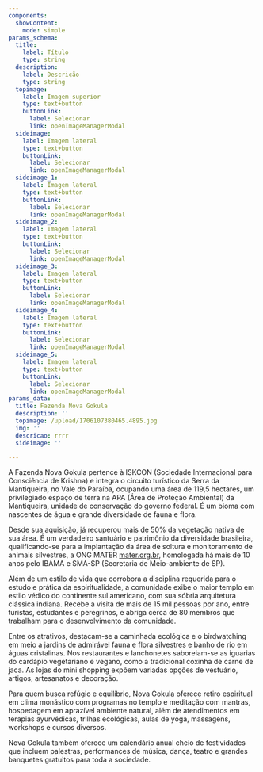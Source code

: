 ```yaml
---
components:
  showContent:
    mode: simple
params_schema:
  title:
    label: Título
    type: string
  description:
    label: Descrição
    type: string
  topimage:
    label: Imagem superior
    type: text+button
    buttonLink:
      label: Selecionar
      link: openImageManagerModal
  sideimage:
    label: Imagem lateral
    type: text+button
    buttonLink:
      label: Selecionar
      link: openImageManagerModal
  sideimage_1:
    label: Imagem lateral
    type: text+button
    buttonLink:
      label: Selecionar
      link: openImageManagerModal
  sideimage_2:
    label: Imagem lateral
    type: text+button
    buttonLink:
      label: Selecionar
      link: openImageManagerModal
  sideimage_3:
    label: Imagem lateral
    type: text+button
    buttonLink:
      label: Selecionar
      link: openImageManagerModal
  sideimage_4:
    label: Imagem lateral
    type: text+button
    buttonLink:
      label: Selecionar
      link: openImageManagerModal
  sideimage_5:
    label: Imagem lateral
    type: text+button
    buttonLink:
      label: Selecionar
      link: openImageManagerModal
params_data:
  title: Fazenda Nova Gokula
  description: ''
  topimage: /upload/1706107380465.4895.jpg
  img: ''
  descricao: rrrr
  sideimage: ''

---
```


A Fazenda Nova Gokula pertence à ISKCON (Sociedade Internacional para Consciência de Krishna) e integra o circuito turístico da Serra da Mantiqueira, no Vale do Paraíba, ocupando uma área de 119,5 hectares, um privilegiado espaço de terra na APA (Área de Proteção Ambiental) da Mantiqueira, unidade de conservação do governo federal. É um bioma com nascentes de água e grande diversidade de fauna e flora.

Desde sua aquisição, já recuperou mais de 50% da vegetação nativa de sua área. É um verdadeiro santuário e patrimônio da diversidade brasileira, qualificando-se para a implantação da área de soltura e monitoramento de animais silvestres, a ONG MATER [mater.org.br](https://mater.org.br/.org),  homologada há mais de 10 anos pelo IBAMA e SMA-SP (Secretaria de Meio-ambiente de SP). 

Além de um estilo de vida que corrobora a disciplina requerida para o estudo e prática da espiritualidade, a comunidade exibe o maior templo em estilo védico do continente sul americano, com sua sóbria arquitetura clássica indiana. Recebe a visita de mais de 15 mil pessoas por ano, entre turistas, estudantes e peregrinos, e abriga cerca de 80 membros que trabalham para o desenvolvimento da comunidade. 

Entre os atrativos, destacam-se a caminhada ecológica e o birdwatching em meio a jardins de admirável fauna e flora silvestres e banho de rio em águas cristalinas. Nos restaurantes e lanchonetes saboreiam-se as iguarias do cardápio vegetariano e vegano, como a tradicional coxinha de carne de jaca. As lojas do mini shopping expõem variadas opções de vestuário, artigos, artesanatos e decoração. 

Para quem busca refúgio e equilíbrio, Nova Gokula oferece retiro espiritual em clima monástico com programas no templo e meditação com mantras, hospedagem em aprazível ambiente natural, além de atendimentos em terapias ayurvédicas, trilhas ecológicas, aulas de yoga, massagens, workshops e cursos diversos. 

Nova Gokula também oferece um calendário anual cheio de festividades que incluem palestras, performances de música, dança, teatro e grandes banquetes gratuitos para toda a sociedade.